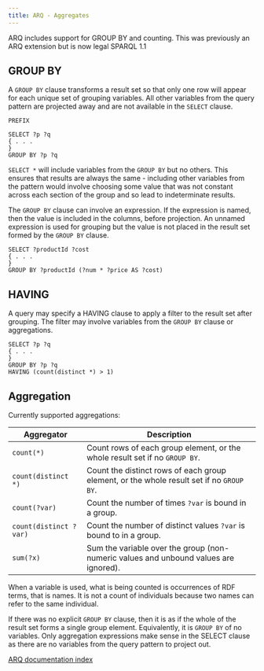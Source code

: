 ```yaml
---
title: ARQ - Aggregates
---
```


ARQ includes support for GROUP BY and counting.  This was previously an ARQ extension but is now legal SPARQL 1.1

## GROUP BY

A `GROUP BY` clause transforms a result set so that only one row
will appear for each unique set of grouping variables. All other
variables from the query pattern are projected away and are not
available in the `SELECT` clause.

    PREFIX

    SELECT ?p ?q
    { . . .
    }
    GROUP BY ?p ?q

`SELECT *` will include variables from the `GROUP BY` but no
others. This ensures that results are always the same - including
other variables from the pattern would involve choosing some value
that was not constant across each section of the group and so lead
to indeterminate results.

The `GROUP BY` clause can involve an expression. If the expression
is named, then the value is included in the columns, before
projection. An unnamed expression is used for grouping but the
value is not placed in the result set formed by the `GROUP BY`
clause.

    SELECT ?productId ?cost
    { . . .
    }
    GROUP BY ?productId (?num * ?price AS ?cost)



## HAVING

A query may specify a HAVING clause to apply a filter to the result
set after grouping. The filter may involve variables from the
`GROUP BY` clause or aggregations.

    SELECT ?p ?q
    { . . .
    }
    GROUP BY ?p ?q
    HAVING (count(distinct *) > 1)

## Aggregation

Currently supported aggregations:

Aggregator | Description
---------- | -----------
`count(*)` | Count rows of each group element, or the whole result set if no `GROUP BY`.
`count(distinct *)` | Count the distinct rows of each group element, or the whole result set if no `GROUP BY`.
`count(?var)` | Count the number of times `?var` is bound in a group.
`count(distinct ?var)` | Count the number of distinct values `?var` is bound to in a group.
`sum(?x)` | Sum the variable over the group (non-numeric values and unbound values are ignored).

When a variable is used, what is being counted is occurrences of
RDF terms, that is names. It is not a count of individuals because
two names can refer to the same individual.

If there was no explicit `GROUP BY` clause, then it is as if the
whole of the result set forms a single group element.
Equivalently, it is `GROUP BY` of no variables. Only aggregation
expressions make sense in the SELECT clause as there are no
variables from the query pattern to project out.


[ARQ documentation index](index.html)
